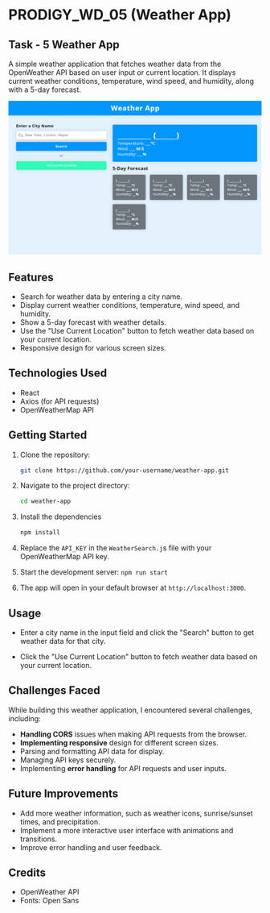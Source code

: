 # PRODIGY_WD_05 (Weather App)

## Task - 5 Weather App

A simple weather application that fetches weather data from the OpenWeather API based on user input or current location. It displays current weather conditions, temperature, wind speed, and humidity, along with a 5-day forecast.

![Weather App Screenshot](screenshots/screenshot.png)

## Features

- Search for weather data by entering a city name.
- Display current weather conditions, temperature, wind speed, and humidity.
- Show a 5-day forecast with weather details.
- Use the "Use Current Location" button to fetch weather data based on your current location.
- Responsive design for various screen sizes.

## Technologies Used

- React
- Axios (for API requests)
- OpenWeatherMap API

## Getting Started

1. Clone the repository:

   ```sh
   git clone https://github.com/your-username/weather-app.git
   ```

2. Navigate to the project directory:

   ```sh
   cd weather-app
   ```

3. Install the dependencies

   ```sh
   npm install
   ```

4. Replace the ```API_KEY``` in the ```WeatherSearch.j```s file with your OpenWeatherMap API key.

5. Start the development server: ```npm run start```

6. The app will open in your default browser at ```http://localhost:3000```.

## Usage

- Enter a city name in the input field and click the "Search" button to get weather data for that city.

- Click the "Use Current Location" button to fetch weather data based on your current location.

## Challenges Faced

While building this weather application, I encountered several challenges, including:

- **Handling CORS** issues when making API requests from the browser.
- **Implementing responsive** design for different screen sizes.
- Parsing and formatting API data for display.
- Managing API keys securely.
- Implementing **error handling** for API requests and user inputs.

## Future Improvements

- Add more weather information, such as weather icons, sunrise/sunset times, and precipitation.
- Implement a more interactive user interface with animations and transitions.
- Improve error handling and user feedback.

## Credits

- OpenWeather API
- Fonts: Open Sans
